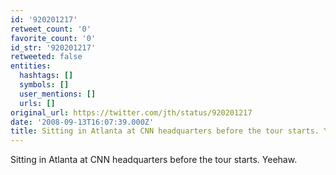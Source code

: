 ```yaml
---
id: '920201217'
retweet_count: '0'
favorite_count: '0'
id_str: '920201217'
retweeted: false
entities:
  hashtags: []
  symbols: []
  user_mentions: []
  urls: []
original_url: https://twitter.com/jth/status/920201217
date: '2008-09-13T16:07:39.000Z'
title: Sitting in Atlanta at CNN headquarters before the tour starts. Yeehaw.
---
```


Sitting in Atlanta at CNN headquarters before the tour starts. Yeehaw.